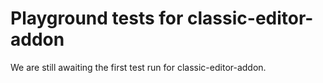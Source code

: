 # Playground tests for classic-editor-addon
We are still awaiting the first test run for classic-editor-addon.
